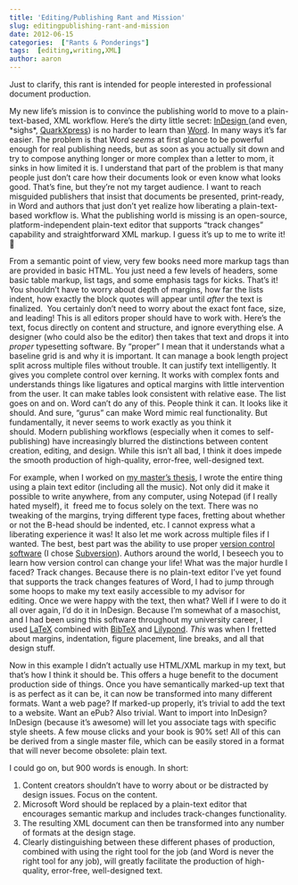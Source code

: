 ```yaml
---
title: 'Editing/Publishing Rant and Mission'
slug: editingpublishing-rant-and-mission
date: 2012-06-15
categories:  ["Rants & Ponderings"]
tags:  [editing,writing,XML]
author: aaron
---
```


Just to clarify, this rant is intended for people interested in professional document production.

My new life’s mission is to convince the publishing world to move to a plain-text-based, XML workflow. Here’s the dirty little secret: [InDesign ](http://www.adobe.com/products/indesign.html)(and even, \*sighs\*, [QuarkXpress](http://www.quark.com/)) is no harder to learn than [Word](http://office.microsoft.com/en-us/word/). In many ways it’s far easier. The problem is that Word *seems* at first glance to be powerful enough for real publishing needs, but as soon as you actually sit down and try to compose anything longer or more complex than a letter to mom, it sinks in how limited it is. I understand that part of the problem is that many people just don’t care how their documents look or even know what looks good. That’s fine, but they’re not my target audience. I want to reach misguided publishers that insist that documents be presented, print-ready, in Word and authors that just don’t yet realize how liberating a plain-text-based workflow is. What the publishing world is missing is an open-source, platform-independent plain-text editor that supports “track changes” capability and straightforward XML markup. I guess it’s up to me to write it! 🙂

From a semantic point of view, very few books need more markup tags than are provided in basic HTML. You just need a few levels of headers, some basic table markup, list tags, and some emphasis tags for kicks. That’s it! You shouldn’t have to worry about depth of margins, how far the lists indent, how exactly the block quotes will appear until *after* the text is finalized.  You certainly don’t need to worry about the exact font face, size, and leading! This is all editors proper should have to work with. Here’s the text, focus directly on content and structure, and ignore everything else. A designer (who could also be the editor) then takes that text and drops it into *proper* typesetting software. By “proper” I mean that it understands what a baseline grid is and why it is important. It can manage a book length project split across multiple files without trouble. It can justify text intelligently. It gives you complete control over kerning. It works with complex fonts and understands things like ligatures and optical margins with little intervention from the user. It can make tables look consistent with relative ease. The list goes on and on. Word can’t do any of this. People think it can. It looks like it should. And sure, “gurus” can make Word mimic real functionality. But fundamentally, it never seems to work exactly as you think it should. Modern publishing workflows (especially when it comes to self-publishing) have increasingly blurred the distinctions between content creation, editing, and design. While this isn’t all bad, I think it does impede the smooth production of high-quality, error-free, well-designed text.

For example, when I worked on [my master’s thesis](http://dspace.ucalgary.ca/handle/1880/47815), I wrote the entire thing using a plain text editor (including all the music). Not only did it make it possible to write anywhere, from any computer, using Notepad (if I really hated myself), it  freed me to focus solely on the text. There was no tweaking of the margins, trying different type faces, fretting about whether or not the B-head should be indented, etc. I cannot express what a liberating experience it was! It also let me work across multiple files if I wanted. The best, best part was the ability to use proper [version control software](http://en.wikipedia.org/wiki/Version_control) (I chose [Subversion](http://subversion.apache.org/)). Authors around the world, I beseech you to learn how version control can change your life! What was the major hurdle I faced? Track changes. Because there is no plain-text editor I’ve yet found that supports the track changes features of Word, I had to jump through some hoops to make my text easily accessible to my advisor for editing. Once we were happy with the text, then what? Well if I were to do it all over again, I’d do it in InDesign. Because I’m somewhat of a masochist, and I had been using this software throughout my university career, I used [LaTeX](http://www.latex-project.org/) combined with [BibTeX](http://www.bibtex.org/) and [Lilypond](http://lilypond.org/). *This* was when I fretted about margins, indentation, figure placement, line breaks, and all that design stuff.

Now in this example I didn’t actually use HTML/XML markup in my text, but that’s how I think it should be. This offers a huge benefit to the document production side of things. Once you have semantically marked-up text that is as perfect as it can be, it can now be transformed into many different formats. Want a web page? If marked-up properly, it’s trivial to add the text to a website. Want an ePub? Also trivial. Want to import into InDesign? InDesign (because it’s awesome) will let you associate tags with specific style sheets. A few mouse clicks and your book is 90% set! All of this can be derived from a single master file, which can be easily stored in a format that will never become obsolete: plain text.

I could go on, but 900 words is enough. In short:

1. Content creators shouldn’t have to worry about or be distracted by design issues. Focus on the content.
2. Microsoft Word should be replaced by a plain-text editor that encourages semantic markup and includes track-changes functionality.
3. The resulting XML document can then be transformed into any number of formats at the design stage.
4. Clearly distinguishing between these different phases of production, combined with using the right tool for the job (and Word is never the right tool for any job), will greatly facilitate the production of high-quality, error-free, well-designed text.
